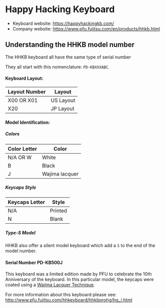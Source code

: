 # Happy Hacking Keyboard

* Keyboard website: https://happyhackingkb.com/
* Company website: https://www.pfu.fujitsu.com/en/products/hhkb.html

## Understanding the HHKB model number

The HHKB keyboard all have the same type of serial number

They all start with this nomenclature: `PD-KBXXXABC`.

#### Keyboard Layout:

| Layout Number | Layout    |
|---------------|-----------|
| X00 OR X01    | US Layout |
| X20           | JP Layout |

#### Model Identification:

##### Colors

| Color Letter | Color          |
|--------------|----------------|
| N/A OR W     | White          |
| B            | Black          |
| J            | Wajima lacquer |

##### Keycaps Style

| Keycaps Letter | Style   |
|----------------|---------|
| N/A            | Printed |
| N              | Blank   |

##### Type-S Model

HHKB also offer a silent model keyboard which add a `S` to the end of the model number.

#### Serial Number PD-KB500J

This keyboard was a limited edition made by PFU to celebrate the 10th Anniversary of the keyboard.
In this particular model, the keycaps were coated using a [Wajima Lacquer Technique](https://wajimanuri.or.jp/).

For more information about this keyboard please see: http://www.pfu.fujitsu.com/hhkeyboard/hhkbprohg/hg_j.html

